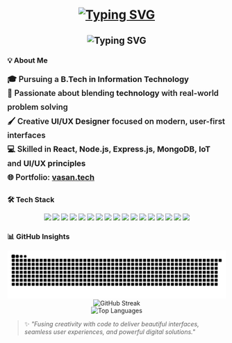 
<!-- Heading Typing Animation (Bold, Centered, Sky Blue) -->
<h1 align="center">
  <a href="https://git.io/typing-svg">
    <img src="https://readme-typing-svg.demolab.com?font=Nunito&weight=700&size=35&duration=3000&pause=9999999&color=1E90FF&center=true&vCenter=true&width=500&lines=Hey++%F0%9F%91%8B%F0%9F%8F%BB+I'm+Sabarivasan+!" alt="Typing SVG" />
  </a>
</h1>

<!-- Subtitle Typing Animation (Loop) -->
<h2 align="center">
  <img src="https://readme-typing-svg.herokuapp.com?font=Verdana&size=22&duration=2000&pause=1000&color=4682B4&center=true&vCenter=true&width=500&lines=Web+Developer;Tech+Enthusiast;Creative+Thinker;Problem+Solver;Clean+Code+Advocate" alt="Typing SVG" />
</h2>


### 💡 About Me

<p style="font-size: 18px; font-weight: 600; max-width: 700px; line-height: 1.8;">
  🎓 Pursuing a <strong>B.Tech in Information Technology</strong><br>
  🔧 Passionate about blending <strong>technology</strong> with real-world problem solving<br>
  🖌️ Creative <strong>UI/UX Designer</strong> focused on modern, user-first interfaces<br>
  💻 Skilled in <strong>React</strong>, <strong>Node.js</strong>, <strong>Express.js</strong>, <strong>MongoDB</strong>, <strong>IoT</strong> and <strong>UI/UX principles</strong><br>
  🌐 Portfolio: <a href="https://portfolio.vasan.tech" target="_blank"><strong>vasan.tech</strong></a>
</p>



### 🛠️ Tech Stack

<p align="center">
  <img src="https://img.shields.io/badge/HTML5-E34F26?style=for-the-badge&logo=html5&logoColor=white" />
  <img src="https://img.shields.io/badge/CSS3-1572B6?style=for-the-badge&logo=css3&logoColor=white" />
  <img src="https://img.shields.io/badge/JavaScript-F7DF1E?style=for-the-badge&logo=javascript&logoColor=black" />
  <img src="https://img.shields.io/badge/React-20232A?style=for-the-badge&logo=react&logoColor=61DAFB" />
  <img src="https://img.shields.io/badge/TypeScript-3178C6?style=for-the-badge&logo=typescript&logoColor=white" />
  <img src="https://img.shields.io/badge/Node.js-339933?style=for-the-badge&logo=nodedotjs&logoColor=white" />
  <img src="https://img.shields.io/badge/Express.js-000000?style=for-the-badge&logo=express&logoColor=white" />
  <img src="https://img.shields.io/badge/MongoDB-4EA94B?style=for-the-badge&logo=mongodb&logoColor=white" />
  <img src="https://img.shields.io/badge/Supabase-3ECF8E?style=for-the-badge&logo=supabase&logoColor=white" />
  <img src="https://img.shields.io/badge/Vercel-000000?style=for-the-badge&logo=vercel&logoColor=white" />
  <img src="https://img.shields.io/badge/Netlify-00C7B7?style=for-the-badge&logo=netlify&logoColor=white" />
  <img src="https://img.shields.io/badge/Arduino-00979D?style=for-the-badge&logo=arduino&logoColor=white" />
  <img src="https://img.shields.io/badge/Python-3776AB?style=for-the-badge&logo=python&logoColor=white" />
  <img src="https://img.shields.io/badge/GitHub-181717?style=for-the-badge&logo=github&logoColor=white" />
  <img src="https://img.shields.io/badge/Figma-F24E1E?style=for-the-badge&logo=figma&logoColor=white" />
  <img src="https://img.shields.io/badge/Miro-050038?style=for-the-badge&logo=miro&logoColor=white" />
  <img src="https://img.shields.io/badge/Canva-00C4CC?style=for-the-badge&logo=canva&logoColor=white" />
</p>


### 📊 GitHub Insights

<!-- Snake Animation -->
<div align="center">
  <img src="https://raw.githubusercontent.com/Sabari-Vasan-SM/Sabari-Vasan-SM/output/snake.svg" alt="Snake animation" />
</div>

<!-- GitHub Streak Stats -->
<div align="center">
  <img src="https://streak-stats.demolab.com?user=Sabari-Vasan-SM&theme=tokyonight&hide_border=true&border_radius=6&date_format=j%20M%5B%20Y%5D" height="220" alt="GitHub Streak" />
</div>

<!-- Language Stats -->
<div align="center">
  <img src="https://github-readme-stats.vercel.app/api/top-langs?username=Sabari-Vasan-SM&layout=compact&langs_count=6&theme=tokyonight&hide_border=true" height="150" alt="Top Languages" />
</div>



> ✨ *"Fusing creativity with code to deliver beautiful interfaces, seamless user experiences, and powerful digital solutions."*
